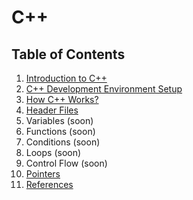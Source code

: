 # C++

## Table of Contents
1. [Introduction to C++](001_introduction.md)
2. [C++ Development Environment Setup](002_setup.md)
3. [How C++ Works?](003_how_cpp_works.md)
4. [Header Files](004_header_files.md)
5. Variables (soon)
6. Functions (soon)
7. Conditions (soon)
8. Loops (soon)
9. Control Flow (soon)
10. [Pointers](010_pointers.md)
11. [References](011_references.md)
